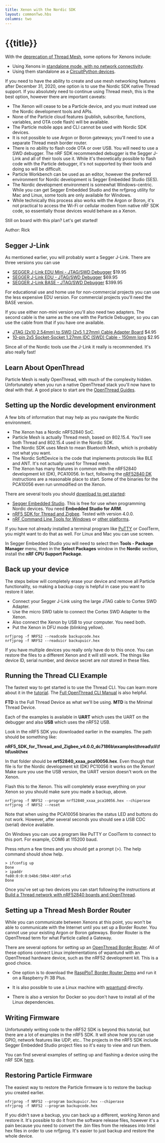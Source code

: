 ```yaml
---
title: Xenon with the Nordic SDK
layout: commonTwo.hbs
columns: two
---
```

# {{title}}

With the [deprecation of Thread Mesh](https://docs.particle.io/reference/discontinued/mesh/), some options for Xenons include:

- Using Xenons in [standalone mode, with no network connectivity](https://docs.particle.io/support/particle-devices-faq/xenon-standalone/#set-the-system_mode).
- Using them standalone as a [CircuitPython devices](https://docs.particle.io/tutorials/learn-more/xenon-circuit-python/).

If you need to have the ability to create and use mesh networking features after December 31, 2020, one option is to use the Nordic  SDK native Thread support. If you absolutely need to continue using Thread mesh, this is the best option, however there are important caveats:

- The Xenon will cease to be a Particle device, and you must instead use the Nordic development tools and APIs.
- None of the Particle cloud features (publish, subscribe, functions, variables, and OTA code flash) will be available.
- The Particle mobile apps and CLI cannot be used with Nordic SDK devices.
- It is not possible to use Argon or Boron gateways; you'll need to use a separate Thread mesh border router. 
- There is no ability to flash code OTA or over USB. You will need to use a SWD debugger. The nRF SDK recommended debugger is the Segger J-Link and all of their tools use it. While it's theoretically possible to flash code with the Particle debugger, it's not supported by their tools and doing so will be difficult.
- Particle Workbench can be used as an editor, however the preferred environment for Nordic development is Segger Embedded Studio (SES).
- The Nordic development environment is somewhat Windows-centric. While you can get Segger Embedded Studio and the nrfjprog utility for Mac and Linux, some tools are only available for Windows.
- While technically this process also works with the Argon or Boron, it's not practical to access the Wi-Fi or cellular modem from native nRF SDK code, so essentially those devices would behave as a Xenon.

Still on board with this plan? Let's get started!

Author: Rick

## Segger J-Link

As mentioned earlier, you will probably want a Segger J-Link. There are three versions you can use

- [SEGGER J-Link EDU Mini - JTAG/SWD Debugger](https://www.adafruit.com/product/3571) $19.95 
- [SEGGER J-Link EDU - JTAG/SWD Debugger](https://www.adafruit.com/product/1369) $69.95
- [SEGGER J-Link BASE - JTAG/SWD Debugger](https://www.adafruit.com/product/2209) $399.95

For educational use and home use for non-commercial projects you can use the less expensive EDU version. For commercial projects you'll need the BASE version.

If you use either non-mini version you'll also need two adapters. The second cable is the same as the one with the Particle Debugger, so you can use the cable from that if you have one available.

- [JTAG (2x10 2.54mm) to SWD (2x5 1.27mm) Cable Adapter Board](https://www.adafruit.com/product/2094) $4.95
- [10-pin 2x5 Socket-Socket 1.27mm IDC (SWD) Cable - 150mm long](https://www.adafruit.com/product/1675) $2.95 

Since all of the Nordic tools use the J-Link it really is recommended. It's also really fast!

## Learn About OpenThread

Particle Mesh is really OpenThread, with much of the complexity hidden. Unfortunately when you run a native OpenThread stack you'll now have to deal with that. A good place to start are the [OpenThread Guides](https://openthread.io/guides).

## Setting up the Nordic development environment

A few bits of information that may help as you navigate the Nordic environment.

- The Xenon has a Nordic nRF52840 SoC.
- Particle Mesh is actually Thread mesh, based on 802.15.4. You'll see both Thread and 802.15.4 used in the Nordic SDK.
- The Nordic SDK uses Mesh to mean Bluetooth Mesh, which is probably not what you want.
- The Nordic SoftDevice is the code that implements protocols like BLE and ANT. It's not actually used for Thread mesh.
- The Xenon has many features in common with the nRF52840 development kit (DK), PCA10056. In fact, following the [nRF52840 DK](https://infocenter.nordicsemi.com/topic/ug_nrf52840_dk/UG/nrf52840_DK/intro.html) instructions are a reasonable place to start. Some of the binaries for the PCA10056 even run unmodified on the Xenon.

There are several tools you should [download to get started](https://infocenter.nordicsemi.com/topic/ug_nrf52840_dk/UG/common/nordic_tools.html):

- [Segger Embedded Studio](https://www.segger.com/products/development-tools/embedded-studio/). This is free for use when programming Nordic devices. You need **Embedded Studio for ARM**.
- [nRF5 SDK for Thread and Zigbee](https://infocenter.nordicsemi.com/topic/struct_sdk/struct/sdk_thread_zigbee_latest.html). Tested with version 4.0.0.
- [nRF Command Line Tools for Windows](https://www.nordicsemi.com/Software-and-Tools/Development-Tools/nRF-Command-Line-Tools/Download#infotabs) or [other platforms](https://infocenter.nordicsemi.com/topic/ug_nrf5x_cltools/UG/cltools/nrf5x_installation.html).

If you have not already installed a terminal program like [PuTTY](https://www.chiark.greenend.org.uk/~sgtatham/putty/latest.html) or CoolTerm, you might want to do that as well.  For Linux and Mac you can use screen.

In Segger Embedded Studio you will need to select then **Tools - Package Manager** menu, then in the **Select Packages** window in the **Nordic** section, install the **nRF CPU Support Package**.


## Back up your device

The steps below will completely erase your device and remove all Particle functionality, so making a backup copy is helpful in case you want to restore it later.

- Connect your Segger J-Link using the large JTAG cable to Cortex SWD Adapter.
- Use the micro SWD table to connect the Cortex SWD Adapter to the Xenon.
- Also connect the Xenon by USB to your computer. You need both.
- Put the Xenon in DFU mode (blinking yellow).

```
nrfjprog -f NRF52 --readcode backupcode.hex
nrfjprog -f NRF52 --readuicr backupuicr.hex
```

If you have multiple devices you really only have do to this once. You can restore the files to a different Xenon and it will still work. The things like device ID, serial number, and device secret are *not* stored in these files. 

## Running the Thread CLI Example

The fastest way to get started is to use the Thread CLI. You can learn more about it in the [tutorial](https://codelabs.developers.google.com/codelabs/openthread-hardware/#0). The [Full OpenThread CLI Manual](https://github.com/openthread/openthread/blob/master/src/cli/README.md) is also helpful.


**FTD** is the Full Thread Device as what we'll be using. **MTD** is the Minimal Thread Device.

Each of the examples is available in **UART** which uses the UART on the debugger and also **USB** which uses the nRF52 USB.

Look in the nRF5 SDK you downloaded earlier in the examples. The path should be something like:

**nRF5_SDK_for_Thread_and_Zigbee_v4.0.0_dc7186b\examples\thread\cli\ftd\usb\hex**

In that folder should be **nrf52840_xxaa_pca10056.hex**. Even though that file is for the Nordic development kit (DK) PC10056 it works on the Xenon! Make sure you use the USB version, the UART version doesn't work on the Xenon.

Flash this to the Xenon. This will completely erase everything on your Xenon so you should make sure you made a backup, above.

```
nrfjprog -f NRF52 --program nrf52840_xxaa_pca10056.hex --chiperase
nrfjprog -f NRF52 --reset
```

Note that when using the PCA10056 binaries the status LED and buttons do not work. However, after several seconds you should see a USB CDC (serial) device available.

On Windows you can use a program like PuTTY or CoolTerm to connect to this port. For example, COM6 at 115200 baud.

Press return a few times and you should get a prompt (>). The help command should show help.

```
> ifconfig up
Done
> ipaddr
fe80:0:0:0:b4b6:50b4:489f:efa5
Done
```

Once you've set up two devices you can start following the instructions at [Build a Thread network with nRF52840 boards and OpenThread](https://codelabs.developers.google.com/codelabs/openthread-hardware/#5).


## Setting up a Thread Mesh Border Router 

While you can communicate between Xenons at this point, you won't be able to communicate with the Internet until you set up a Border Router. You cannot use your existing Argon or Boron gateways. Border Router is the OpenThread term for what Particle called a Gateway.

There are several options for setting up an [OpenThread Border Router](https://openthread.io/guides/border-router). All of these options connect Linux implementations of wpantund with an OpenThread hardware device, such as the nRF52 development kit. This is a good choice.

- One option is to download the [RaspPIoT Border Router Demo](https://www.nordicsemi.com/Software-and-tools/Software/nRF5-SDK-for-Thread-and-Zigbee/Download#infotabs) and run it on a Raspberry Pi 3B Plus. 

- It is also possible to use a Linux machine with [wpantund](https://codelabs.developers.google.com/codelabs/openthread-hardware/#3) directly.

- There is also a version for Docker so you don't have to install all of the Linux dependencies.

## Writing Firmware

Unfortunately writing code to the nRF52 SDK is beyond this tutorial, but there are a lot of examples in the nRF5 SDK. It will show how you can use GPIO, network features like UDP, etc.. The projects in the nRF5 SDK include Segger Embedded Studio project files so it's easy to view and run them.

You can find several examples of setting up and flashing a device using the nRF SDK [here](https://medium.com/home-wireless/using-segger-studio-and-nordic-sdk-with-particle-xenon-91e34aeb632a).

## Restoring Particle Firmware

The easiest way to restore the Particle firmware is to restore the backup you created earlier.

```
nfrjprog -f NRF52 --program backupuicr.hex --chiperase
nfrjprog -f NRF52 --program backupcode.hex
```

If you didn't save a backup, you can back up a different, working Xenon and restore it. It's possible to do it from the software release files, however it's a pain because you need to convert the .bin files from the releases into Intel hex files in order to use nrfjprog. It's easier to just backup and restore the whole device.

